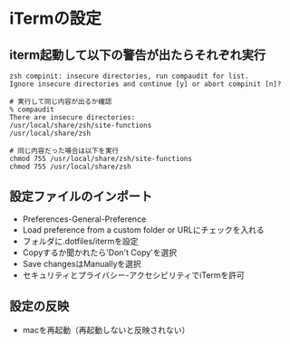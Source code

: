 # iTermの設定

## iterm起動して以下の警告が出たらそれぞれ実行

```
zsh compinit: insecure directories, run compaudit for list.
Ignore insecure directories and continue [y] or abort compinit [n]?

# 実行して同じ内容が出るか確認
% compaudit
There are insecure directories:
/usr/local/share/zsh/site-functions
/usr/local/share/zsh

# 同じ内容だった場合は以下を実行
chmod 755 /usr/local/share/zsh/site-functions
chmod 755 /usr/local/share/zsh
```

## 設定ファイルのインポート

- Preferences-General-Preference
- Load preference from a custom folder or URLにチェックを入れる
- フォルダに.dotfiles/itermを設定
- Copyするか聞かれたら'Don't Copy'を選択
- Save changesはManuallyを選択
- セキュリティとプライバシー-アクセシビリティでiTermを許可


## 設定の反映

- macを再起動（再起動しないと反映されない）
